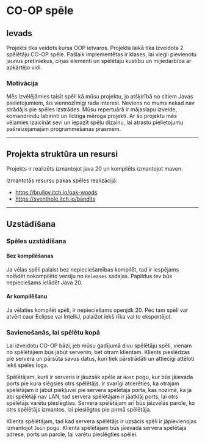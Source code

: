 # CO-OP spēle

## Ievads

Projekts tika veidots kursa OOP ietvaros. Projekta laikā tika izveidota 2 spēlētāju CO-OP 
spēle. Pašlaik implementētas ir klases, lai viegli pievienotu jaunus pretiniekus, cīņas
elementi un spēlētāju kustību un mijiedarbība ar apkārtējo vidi.

### Motivācija

Mēs izvēlējāmies taisīt spēli kā mūsu projektu, jo atšķirībā no citiem Javas pielietojumiem, šis
viennozīmigi rada interesi. Neviens no mums nekad nav strādājis pie spēles izstrādes. Mūsu 
repertuārā ir mājaslapu izveide, komandrindu labirinti un līdzīga mēroga projekti.
Ar šo projektu mēs vēlamies izaicināt sevi un iepazīt spēļu dizainu, lai atrastu pielietojumu
pašreizējamajām programmēšanas prasmēm.

___

## Projekta struktūra un resursi

Projekts ir realizēts izmantojot java 20 un kompilēts izmantojot maven.

Izmantotās resursu pakas spēles realizācijā:

* https://brullov.itch.io/oak-woods
* https://sventhole.itch.io/bandits

___

## Uzstādīšana

### Spēles uzstādīšana

#### Bez kompilēšanas

Ja vēlas spēli palaist bez nepieciešamības kompilēt, tad ir iespējams nolādēt nokompilēto versiju no `Releases` sadaļas.
Papildus tev būs nepieciešams ielādēt Java 20.

#### Ar kompilēšanu

Ja vēlaties kompilēt spēli, ir nepieciešams openjdk 20.
Pēc tam spēli var atvērt caur Eclipse vai IntelliJ, palaižot iekš rīka vai to eksportējot.

### Savienošanās, lai spēlētu kopā

Lai izveidotu CO-OP bāzi, jeb mūsu gadījumā divu spēlētāju spēli, vienam no spēlētājiem būs
jābūt serverim, bet otram klientam. Klients pieslēdzas pie servera un pārsūta savus datus, kuri tiek pārstrādāti
un attiecīgi attēloti iekš spēles loga.

Spēlētājam, kurš ir serveris ir jāuzsāk spēle ar `Host` pogu, kur būs jāievada ports pie kura slēgsies otrs spēlētājs.
Ir svarīgi atcerēties, ka otrajam spēlētājam ir jābūt piekļuvei pie servera spēlētāja porta, kas nozīmē, ka ja abi spēlētāji nav LAN, tad servera spēlētājam ir jāatklāj ports, lai otrs spēlētājs varētu pieslēgties.
Servera spēlētājam arī būs jāizvēlās parole, ko otrs spēlētājs izmantos, lai pieslēgtos pie pirmā spēlētāja.

Klienta spēlētājam, tad kad servera spēlētājs ir uzsācis spēli ir jāpievienojas izmantojot `Join` pogu.
Klienta spēlētājam būs jāievada servera spēlētāja adrese, ports un parole, lai varētu pieslēgties spēlei.
